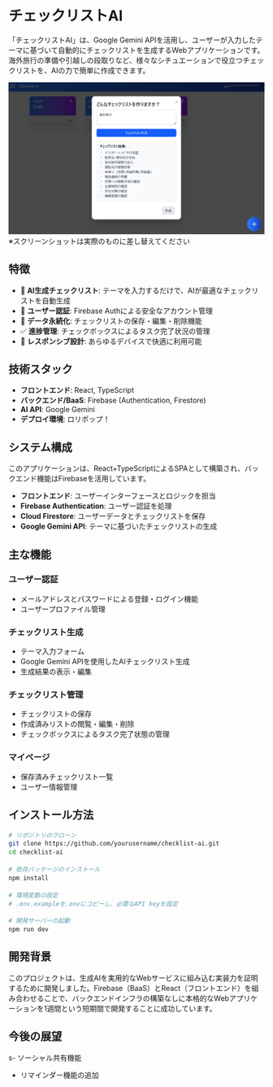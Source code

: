 # チェックリストAI

「チェックリストAI」は、Google Gemini APIを活用し、ユーザーが入力したテーマに基づいて自動的にチェックリストを生成するWebアプリケーションです。海外旅行の準備や引越しの段取りなど、様々なシチュエーションで役立つチェックリストを、AIの力で簡単に作成できます。

![チェックリストAIのスクリーンショット](./screenshot.png)
※スクリーンショットは実際のものに差し替えてください

## 特徴

- 🤖 **AI生成チェックリスト**: テーマを入力するだけで、AIが最適なチェックリストを自動生成
- 👤 **ユーザー認証**: Firebase Authによる安全なアカウント管理
- 💾 **データ永続化**: チェックリストの保存・編集・削除機能
- ✅ **進捗管理**: チェックボックスによるタスク完了状況の管理
- 📱 **レスポンシブ設計**: あらゆるデバイスで快適に利用可能

## 技術スタック

- **フロントエンド**: React, TypeScript
- **バックエンド/BaaS**: Firebase (Authentication, Firestore)
- **AI API**: Google Gemini
- **デプロイ環境**: ロリポップ！

## システム構成

このアプリケーションは、React+TypeScriptによるSPAとして構築され、バックエンド機能はFirebaseを活用しています。

- **フロントエンド**: ユーザーインターフェースとロジックを担当
- **Firebase Authentication**: ユーザー認証を処理
- **Cloud Firestore**: ユーザーデータとチェックリストを保存
- **Google Gemini API**: テーマに基づいたチェックリストの生成

## 主な機能

### ユーザー認証
- メールアドレスとパスワードによる登録・ログイン機能
- ユーザープロファイル管理

### チェックリスト生成
- テーマ入力フォーム
- Google Gemini APIを使用したAIチェックリスト生成
- 生成結果の表示・編集

### チェックリスト管理
- チェックリストの保存
- 作成済みリストの閲覧・編集・削除
- チェックボックスによるタスク完了状態の管理

### マイページ
- 保存済みチェックリスト一覧
- ユーザー情報管理

## インストール方法

```bash
# リポジトリのクローン
git clone https://github.com/yourusername/checklist-ai.git
cd checklist-ai

# 依存パッケージのインストール
npm install

# 環境変数の設定
# .env.exampleを.envにコピーし、必要なAPI keyを設定

# 開発サーバーの起動
npm run dev
```

## 開発背景

このプロジェクトは、生成AIを実用的なWebサービスに組み込む実装力を証明するために開発しました。Firebase（BaaS）とReact（フロントエンド）を組み合わせることで、バックエンドインフラの構築なしに本格的なWebアプリケーションを1週間という短期間で開発することに成功しています。

## 今後の展望
s- ソーシャル共有機能
- リマインダー機能の追加